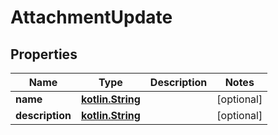 # AttachmentUpdate

## Properties
Name | Type | Description | Notes
------------ | ------------- | ------------- | -------------
**name** | [**kotlin.String**](.md) |  |  [optional]
**description** | [**kotlin.String**](.md) |  |  [optional]
